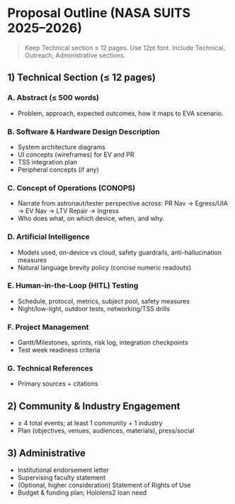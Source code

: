 # Proposal Outline (NASA SUITS 2025–2026)

> Keep Technical section ≤ 12 pages. Use 12pt font. Include Technical, Outreach, Administrative sections.

## 1) Technical Section (≤ 12 pages)
### A. Abstract (≤ 500 words)
- Problem, approach, expected outcomes, how it maps to EVA scenario.

### B. Software & Hardware Design Description
- System architecture diagrams
- UI concepts (wireframes) for EV and PR
- TSS integration plan
- Peripheral concepts (if any)

### C. Concept of Operations (CONOPS)
- Narrate from astronaut/tester perspective across: PR Nav → Egress/UIA → EV Nav → LTV Repair → Ingress
- Who does what, on which device, when, and why.

### D. Artificial Intelligence
- Models used, on-device vs cloud, safety guardrails, anti-hallucination measures
- Natural language brevity policy (concise numeric readouts)

### E. Human-in-the-Loop (HITL) Testing
- Schedule, protocol, metrics, subject pool, safety measures
- Night/low-light, outdoor tests, networking/TSS drills

### F. Project Management
- Gantt/Milestones, sprints, risk log, integration checkpoints
- Test week readiness criteria

### G. Technical References
- Primary sources + citations

## 2) Community & Industry Engagement
- ≥ 4 total events; at least 1 community + 1 industry
- Plan (objectives, venues, audiences, materials), press/social

## 3) Administrative
- Institutional endorsement letter
- Supervising faculty statement
- (Optional, higher consideration) Statement of Rights of Use
- Budget & funding plan; Hololens2 loan need

